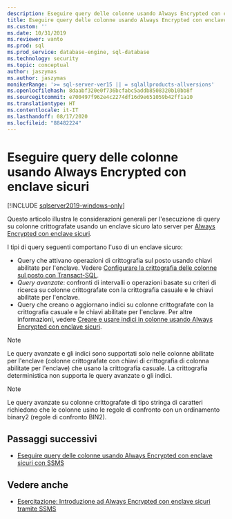 ```yaml
---
description: Eseguire query delle colonne usando Always Encrypted con enclave sicuri
title: Eseguire query delle colonne usando Always Encrypted con enclave sicuri | Microsoft Docs
ms.custom: ''
ms.date: 10/31/2019
ms.reviewer: vanto
ms.prod: sql
ms.prod_service: database-engine, sql-database
ms.technology: security
ms.topic: conceptual
author: jaszymas
ms.author: jaszymas
monikerRange: '>= sql-server-ver15 || = sqlallproducts-allversions'
ms.openlocfilehash: 8daabf320e0f736bcfabc5addb8508320b10bb8f
ms.sourcegitcommit: e700497f962e4c2274df16d9e651059b42ff1a10
ms.translationtype: HT
ms.contentlocale: it-IT
ms.lasthandoff: 08/17/2020
ms.locfileid: "88482224"
---
```

# <a name="query-columns-using-always-encrypted-with-secure-enclaves"></a>Eseguire query delle colonne usando Always Encrypted con enclave sicuri
[!INCLUDE [sqlserver2019-windows-only](../../../includes/applies-to-version/sqlserver2019-windows-only.md)]

Questo articolo illustra le considerazioni generali per l'esecuzione di query su colonne crittografate usando un enclave sicuro lato server per [Always Encrypted con enclave sicuri](always-encrypted-enclaves.md). 

I tipi di query seguenti comportano l'uso di un enclave sicuro:
- Query che attivano operazioni di crittografia sul posto usando chiavi abilitate per l'enclave. Vedere [Configurare la crittografia delle colonne sul posto con Transact-SQL](always-encrypted-enclaves-configure-encryption-tsql.md).
- *Query avanzate*: confronti di intervalli o operazioni basate su criteri di ricerca su colonne crittografate con la crittografia casuale e le chiavi abilitate per l'enclave.
- Query che creano o aggiornano indici su colonne crittografate con la crittografia casuale e le chiavi abilitate per l'enclave. Per altre informazioni, vedere [Creare e usare indici in colonne usando Always Encrypted con enclave sicuri](always-encrypted-enclaves-create-use-indexes.md).

> [!NOTE]
> Le query avanzate e gli indici sono supportati solo nelle colonne abilitate per l'enclave (colonne crittografate con chiavi di crittografia di colonna abilitate per l'enclave) che usano la crittografia casuale. La crittografia deterministica non supporta le query avanzate o gli indici.

> [!NOTE]
> Le query avanzate su colonne crittografate di tipo stringa di caratteri richiedono che le colonne usino le regole di confronto con un ordinamento binary2 (regole di confronto BIN2). 


## <a name="next-steps"></a>Passaggi successivi
- [Eseguire query delle colonne usando Always Encrypted con enclave sicuri con SSMS](always-encrypted-enclaves-query-columns-ssms.md)

## <a name="see-also"></a>Vedere anche
- [Esercitazione: Introduzione ad Always Encrypted con enclave sicuri tramite SSMS](../tutorial-getting-started-with-always-encrypted-enclaves.md)

